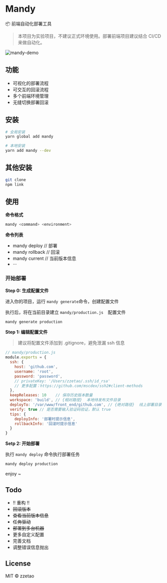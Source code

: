 # Mandy

📦 前端自动化部署工具
> 本项目为实验项目，不建议正式环境使用。部署前端项目建议结合 CI/CD 来做自动化。


![mandy-demo](https://cloud.githubusercontent.com/assets/8110936/25962458/7b49f6f6-36b0-11e7-87ee-fd8765a58aec.gif)



## 功能

- 可视化的部署流程
- 可交互的回滚流程
- 多个前端环境管理
- 无缝切换部署回滚




## 安装

```Bash
# 全局安装
yarn global add mandy

# 本地安装
yarn add mandy --dev
```

## 其他安装

```Bash
git clone 
npm link
```


## 使用

**命令格式**

```bash
mandy <command> <environment>
```

**命令列表**

- mandy deploy          //  部署
- mandy rollback       //  回滚
- mandy current        //  当前版本信息
- ···



### 开始部署

**Step 0: 生成配置文件**

进入你的项目，运行 `mandy generate`命令，创建配置文件

执行后，将在当前目录建立 `mandy/production.js  `配置文件

```bash
mandy generate production
```



**Step 1: 编辑配置文件**
> 建议将配置文件添加到 .gitignore，避免泄漏 ssh 信息

```javascript
// mandy/production.js
module.exports = {
  ssh: {
    host: 'github.com',
    username: 'root',
    password: 'password',
    // privateKey: '/Users/zzetao/.ssh/id_rsa'
    // 更多配置：https://github.com/mscdex/ssh2#client-methods
  },
  keepReleases: 10    // 保存历史版本数量
  workspace: 'build', // {相对路径}  本地待发布文件目录
  deployTo: '/var/www/front_end/github.com', // {绝对路径}  线上部署目录
  verify: true // 是否需要输入验证码验证，默认 true
  tips: {
    deployInfo: '部署时提示信息',
    rollbackInfo: '回滚时提示信息'
  }
}
```



**Setp 2: 开始部署**

执行 `mandy deploy` 命令执行部署任务

```bash
mandy deploy production
```



enjoy ~





## Todo

- !! 重构 !!
- ~~回滚版本~~
- ~~查看当前版本信息~~
- ~~任务驱动~~
- ~~部署到多台机器~~
- 更多自定义配置
- 完善文档
- 调整错误信息抛出



## License

MIT © zzetao